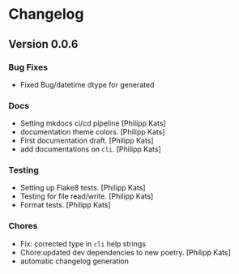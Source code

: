 Changelog
=========


Version 0.0.6
-------------

### Bug Fixes



- Fixed Bug/datetime dtype for generated


### Docs

- Setting mkdocs ci/cd pipeline [Philipp Kats]
- documentation theme colors. [Philipp Kats]
- First documentation draft. [Philipp Kats]
- add documentations on `cli`. [Philipp Kats]


### Testing
- Setting up Flake8 tests. [Philipp Kats]
- Testing for file read/write. [Philipp Kats]
- Format tests. [Philipp Kats]


### Chores
- Fix: corrected type in `cli` help strings
- Chore:updated dev dependencies to new poetry. [Philipp Kats]
- automatic changelog generation
